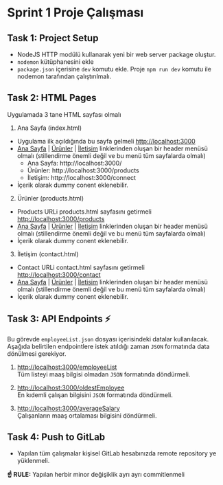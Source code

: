 # Sprint 1 Proje Çalışması

## Task 1: Project Setup

-   NodeJS HTTP modülü kullanarak yeni bir web server package oluştur.
-   `nodemon` kütüphanesini ekle
-   `package.json` içerisine `dev` komutu ekle. Proje `npm run dev` komutu ile nodemon tarafından çalıştırılmalı.

## Task 2: HTML Pages

Uygulamada 3 tane HTML sayfası olmalı

1. Ana Sayfa (index.html) <br />

-   Uygulama ilk açıldığında bu sayfa gelmeli [http://localhost:3000](http://localhost:3000/)
-   [Ana Sayfa](http://localhost:3000/) | [Ürünler](http://localhost:3000/products) | [İletişim](http://localhost:3000/connect) linklerinden oluşan bir header menüsü olmalı (stillendirme önemli değil ve bu menü tüm sayfalarda olmalı)
    -   Ana Sayfa: http://localhost:3000/
    -   Ürünler: http://localhost:3000/products
    -   İletişim: http://localhost:3000/connect
-   İçerik olarak dummy conent eklenebilir.

2. Ürünler (products.html)

-   Products URLi products.html sayfasını getirmeli [http://localhost:3000/products](http://localhost:3000/products)
-   [Ana Sayfa](http://localhost:3000/) | [Ürünler](http://localhost:3000/products) | [İletişim](http://localhost:3000/connect) linklerinden oluşan bir header menüsü olmalı (stillendirme önemli değil ve bu menü tüm sayfalarda olmalı)
-   İçerik olarak dummy conent eklenebilir.

3. İletişim (contact.html)

-   Contact URLi contact.html sayfasını getirmeli [http://localhost:3000/contact](http://localhost:3000/contact)
-   [Ana Sayfa](http://localhost:3000/) | [Ürünler](http://localhost:3000/products) | [İletişim](http://localhost:3000/connect) linklerinden oluşan bir header menüsü olmalı (stillendirme önemli değil ve bu menü tüm sayfalarda olmalı)
-   İçerik olarak dummy conent eklenebilir.

## Task 3: API Endpoints ⚡

Bu görevde `employeeList.json` dosyası içerisindeki datalar kullanılacak. Aşağıda belirtilen endpointlere istek atıldığı zaman `JSON` formatında data dönülmesi gerekiyor.

1. [http://localhost:3000/employeeList](http://localhost:3000/employeeList) <br />
   Tüm listeyi maaş bilgisi olmadan `JSON` formatında döndürmeli.

2. [http://localhost:3000/oldestEmployee](http://localhost:3000/oldestEmployee) <br />
   En kıdemli çalışan bilgisini `JSON` formatında döndürmeli.

3. [http://localhost:3000/averageSalary](http://localhost:3000/averageSalary) <br />
   Çalışanların maaş ortalaması bilgisini döndürmeli.

## Task 4: Push to GitLab

-   Yapılan tüm çalışmalar kişisel GitLab hesabınızda remote repository ye yüklenmeli.

**☝ RULE:** Yapılan herbir minor değişiklik ayrı ayrı commitlenmeli
